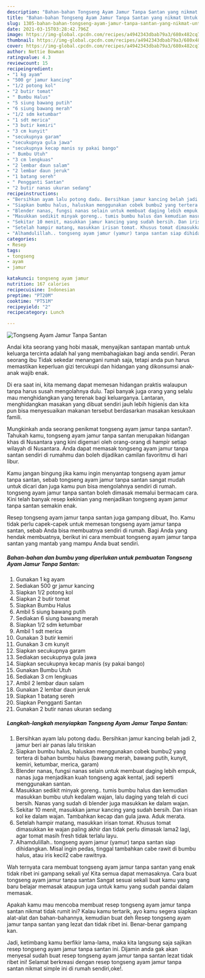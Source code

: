 ```yaml
---
description: "Bahan-bahan Tongseng Ayam Jamur Tanpa Santan yang nikmat Untuk Jualan"
title: "Bahan-bahan Tongseng Ayam Jamur Tanpa Santan yang nikmat Untuk Jualan"
slug: 1305-bahan-bahan-tongseng-ayam-jamur-tanpa-santan-yang-nikmat-untuk-jualan
date: 2021-03-15T03:28:42.796Z
image: https://img-global.cpcdn.com/recipes/a4942343dbab79a3/680x482cq70/tongseng-ayam-jamur-tanpa-santan-foto-resep-utama.jpg
thumbnail: https://img-global.cpcdn.com/recipes/a4942343dbab79a3/680x482cq70/tongseng-ayam-jamur-tanpa-santan-foto-resep-utama.jpg
cover: https://img-global.cpcdn.com/recipes/a4942343dbab79a3/680x482cq70/tongseng-ayam-jamur-tanpa-santan-foto-resep-utama.jpg
author: Nettie Bowman
ratingvalue: 4.3
reviewcount: 15
recipeingredient:
- "1 kg ayam"
- "500 gr jamur kancing"
- "1/2 potong kol"
- "2 butir tomat"
- " Bumbu Halus"
- "5 siung bawang putih"
- "6 siung bawang merah"
- "1/2 sdm ketumbar"
- "1 sdt merica"
- "3 butir kemiri"
- "3 cm kunyit"
- "secukupnya garam"
- "secukupnya gula jawa"
- "secukupnya kecap manis sy pakai bango"
- " Bumbu Utuh"
- "3 cm lengkuas"
- "2 lembar daun salam"
- "2 lembar daun jeruk"
- "1 batang sereh"
- " Pengganti Santan"
- "2 butir nanas ukuran sedang"
recipeinstructions:
- "Bersihkan ayam lalu potong dadu. Bersihkan jamur kancing belah jadi 2, jamur beri air panas lalu tiriskan"
- "Siapkan bumbu halus, haluskan menggunakan cobek bumbu2 yang tertera di bahan bumbu halus (bawang merah, bawang putih, kunyit, kemiri, ketumbar, merica, garam)"
- "Blender nanas, fungsi nanas selain untuk membuat daging lebih empuk, nanas juga menjadikan kuah tongseng agak kental, jadi seperti menggunakan santan."
- "Masukkan sedikit minyak goreng.. tumis bumbu halus dan kemudian masukkan bumbu utuh kedalam wajan, lalu daging yang telah di cuci bersih. Nanas yang sudah di blender juga masukkan ke dalam wajan."
- "Sekitar 10 menit, masukkan jamur kancing yang sudah bersih. Dan irisan kol ke dalam wajan. Tambahkan kecap dan gula jawa. Aduk merata."
- "Setelah hampir matang, masukkan irisan tomat. Khusus tomat dimasukkan ke wajan paling akhir dan tidak perlu dimasak lama2 lagi, agar tomat masih fresh tidak terlalu layu."
- "Alhamdulillah.. tongseng ayam jamur (yamur) tanpa santan siap dihidangkan. Misal ingin pedas, tinggal tambahkan cabe rawit di bumbu halus, atau iris kecil2 cabe rawitnya."
categories:
- Resep
tags:
- tongseng
- ayam
- jamur

katakunci: tongseng ayam jamur 
nutrition: 167 calories
recipecuisine: Indonesian
preptime: "PT20M"
cooktime: "PT51M"
recipeyield: "2"
recipecategory: Lunch

---
```



![Tongseng Ayam Jamur Tanpa Santan](https://img-global.cpcdn.com/recipes/a4942343dbab79a3/680x482cq70/tongseng-ayam-jamur-tanpa-santan-foto-resep-utama.jpg)

Andai kita seorang yang hobi masak, menyajikan santapan mantab untuk keluarga tercinta adalah hal yang membahagiakan bagi anda sendiri. Peran seorang ibu Tidak sekedar menangani rumah saja, tetapi anda pun harus memastikan keperluan gizi tercukupi dan hidangan yang dikonsumsi anak-anak wajib enak.

Di era  saat ini, kita memang dapat memesan hidangan praktis walaupun tanpa harus susah mengolahnya dulu. Tapi banyak juga orang yang selalu mau menghidangkan yang terenak bagi keluarganya. Lantaran, menghidangkan masakan yang dibuat sendiri jauh lebih higienis dan kita pun bisa menyesuaikan makanan tersebut berdasarkan masakan kesukaan famili. 



Mungkinkah anda seorang penikmat tongseng ayam jamur tanpa santan?. Tahukah kamu, tongseng ayam jamur tanpa santan merupakan hidangan khas di Nusantara yang kini digemari oleh orang-orang di hampir setiap wilayah di Nusantara. Anda dapat memasak tongseng ayam jamur tanpa santan sendiri di rumahmu dan boleh dijadikan camilan favoritmu di hari libur.

Kamu jangan bingung jika kamu ingin menyantap tongseng ayam jamur tanpa santan, sebab tongseng ayam jamur tanpa santan sangat mudah untuk dicari dan juga kamu pun bisa mengolahnya sendiri di rumah. tongseng ayam jamur tanpa santan boleh dimasak memalui bermacam cara. Kini telah banyak resep kekinian yang menjadikan tongseng ayam jamur tanpa santan semakin enak.

Resep tongseng ayam jamur tanpa santan juga gampang dibuat, lho. Kamu tidak perlu capek-capek untuk memesan tongseng ayam jamur tanpa santan, sebab Anda bisa membuatnya sendiri di rumah. Bagi Anda yang hendak membuatnya, berikut ini cara membuat tongseng ayam jamur tanpa santan yang mantab yang mampu Anda buat sendiri.

<!--inarticleads1-->

##### Bahan-bahan dan bumbu yang diperlukan untuk pembuatan Tongseng Ayam Jamur Tanpa Santan:

1. Gunakan 1 kg ayam
1. Sediakan 500 gr jamur kancing
1. Siapkan 1/2 potong kol
1. Siapkan 2 butir tomat
1. Siapkan  Bumbu Halus
1. Ambil 5 siung bawang putih
1. Sediakan 6 siung bawang merah
1. Siapkan 1/2 sdm ketumbar
1. Ambil 1 sdt merica
1. Gunakan 3 butir kemiri
1. Gunakan 3 cm kunyit
1. Siapkan secukupnya garam
1. Sediakan secukupnya gula jawa
1. Siapkan secukupnya kecap manis (sy pakai bango)
1. Gunakan  Bumbu Utuh
1. Sediakan 3 cm lengkuas
1. Ambil 2 lembar daun salam
1. Gunakan 2 lembar daun jeruk
1. Siapkan 1 batang sereh
1. Siapkan  Pengganti Santan
1. Gunakan 2 butir nanas ukuran sedang




<!--inarticleads2-->

##### Langkah-langkah menyiapkan Tongseng Ayam Jamur Tanpa Santan:

1. Bersihkan ayam lalu potong dadu. Bersihkan jamur kancing belah jadi 2, jamur beri air panas lalu tiriskan
1. Siapkan bumbu halus, haluskan menggunakan cobek bumbu2 yang tertera di bahan bumbu halus (bawang merah, bawang putih, kunyit, kemiri, ketumbar, merica, garam)
1. Blender nanas, fungsi nanas selain untuk membuat daging lebih empuk, nanas juga menjadikan kuah tongseng agak kental, jadi seperti menggunakan santan.
1. Masukkan sedikit minyak goreng.. tumis bumbu halus dan kemudian masukkan bumbu utuh kedalam wajan, lalu daging yang telah di cuci bersih. Nanas yang sudah di blender juga masukkan ke dalam wajan.
1. Sekitar 10 menit, masukkan jamur kancing yang sudah bersih. Dan irisan kol ke dalam wajan. Tambahkan kecap dan gula jawa. Aduk merata.
1. Setelah hampir matang, masukkan irisan tomat. Khusus tomat dimasukkan ke wajan paling akhir dan tidak perlu dimasak lama2 lagi, agar tomat masih fresh tidak terlalu layu.
1. Alhamdulillah.. tongseng ayam jamur (yamur) tanpa santan siap dihidangkan. Misal ingin pedas, tinggal tambahkan cabe rawit di bumbu halus, atau iris kecil2 cabe rawitnya.




Wah ternyata cara membuat tongseng ayam jamur tanpa santan yang enak tidak ribet ini gampang sekali ya! Kita semua dapat memasaknya. Cara buat tongseng ayam jamur tanpa santan Sangat sesuai sekali buat kamu yang baru belajar memasak ataupun juga untuk kamu yang sudah pandai dalam memasak.

Apakah kamu mau mencoba membuat resep tongseng ayam jamur tanpa santan nikmat tidak rumit ini? Kalau kamu tertarik, ayo kamu segera siapkan alat-alat dan bahan-bahannya, kemudian buat deh Resep tongseng ayam jamur tanpa santan yang lezat dan tidak ribet ini. Benar-benar gampang kan. 

Jadi, ketimbang kamu berfikir lama-lama, maka kita langsung saja sajikan resep tongseng ayam jamur tanpa santan ini. Dijamin anda gak akan menyesal sudah buat resep tongseng ayam jamur tanpa santan lezat tidak ribet ini! Selamat berkreasi dengan resep tongseng ayam jamur tanpa santan nikmat simple ini di rumah sendiri,oke!.

